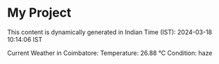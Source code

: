# My Project

This content is dynamically generated in Indian Time (IST): 2024-03-18 10:14:06 IST


Current Weather in Coimbatore:
Temperature: 26.88 °C
Condition: haze
